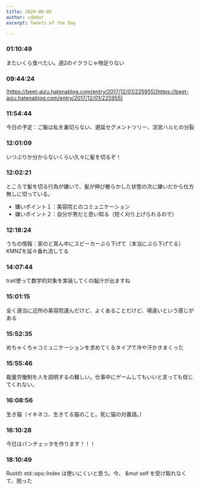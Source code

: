 ```yaml
---
title: 2020-09-05
author: cdddar
excerpt: Tweets of the Day

---
```


### 01:10:49

またいくら食べたい。週2のイクラじゃ物足りない

### 09:44:24

[https://beet-aizu.hatenablog.com/entry/2017/12/01/225955](https://beet-aizu.hatenablog.com/entry/2017/12/01/225955)

### 11:54:44

今日の予定：ご飯は私を裏切らない、遅延セグメントツリー、涼宮ハルヒの分裂

### 12:01:09

いつぶりか分からないくらい久々に髪を切るぞ！

### 12:02:21

ところで髪を切る行為が嫌いで、髪が伸び散らかした状態の次に嫌いだから仕方無しに切っている。

- 嫌いポイント１：美容院とのコミュニケーション
- 嫌いポイント２：自分が男だと思い知る（短く刈り上げられるので）

### 12:18:24

うちの情報：家のど真ん中にスピーカーぶら下げて（本当にぶら下げてる）KMNZを延々垂れ流してる

### 14:07:44

trait使って数学的対象を実装してくの脳汁が出ますね

### 15:01:15

全く適当に近所の美容院選んだけど、よくあることだけど、場違いという感じがある

### 15:52:35

めちゃくちゃコミュニケーションを求めてくるタイプで冷や汗かきまくった

### 15:55:46

裁量労働制を人を説明するの難しい。仕事中にゲームしてもいいと言っても信じてくれない。

### 16:08:56

生き猫（イキネコ、生きてる猫のこと。死に猫の対義語。）

### 16:10:28

今日はパンチェッタを作ります！！！

### 18:10:49

Rustの std::ops::Index は使いにくいと思う。今、 &mut self を受け取れなくて、困った
